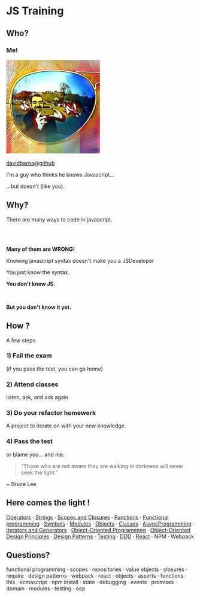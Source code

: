 # JS Training

<!--section-->

## Who?

<!--slide-->

### Me!

![me](./images/avatar.jpg)

[davidbarna@github](https://github.com/davidbarna)

I'm a guy who thinks he knows Javascript...

...but doesn't (like you).

<!--section-->

## Why?

<!--slide-->

There are many ways to code in javascript.

<br /><br />

**Many of them are WRONG!**

<!--slide-->

Knowing javascript syntax doesn't make you a JSDeveloper

You just know the syntax.

<!--slide-->

**You don't know JS.**

<br />

**But you don't know it yet.**

<!--section-->

## How ?

<!--slide-->

A few steps

<!--slide-->

### 1) Fail the exam

(if you pass the test, you can go home)

<!--slide-->

### 2) Attend classes

listen, ask, and ask again

<!--slide-->

### 3) Do your refactor homework

A project to iterate on with your new knowledge.

<!--slide-->

### 4) Pass the test

or blame you... and me.

<!--section-->

> “Those who are not aware they are walking in darkness will never seek the light.”

~ Bruce Lee

<!--slide-->

## Here comes the light !

[Operators](slides/Operators.md) · [Strings](slides/Strings.md) · [Scopes and Closures](slides/ScopesAndClosures.md) · [Functions](slides/Functions.md) · [Functional programming](slides/FunctionalProgramming.md) · [Symbols](slides/Symbols.md) · [Modules](slides/Modules.md) · [Objects](slides/Objects.md) · [Classes](slides/Classes.md) · [AsyncProgramming](slides/AsyncProgramming.md) · [Iterators and Generators](slides/IteratorsAndGenerators.md) · [Object-Oriented Programming](slides/ObjectOrientedProgramming.md) · [Object-Oriented Design Principles](slides/ObjectOrientedDesignPrinciples.md) · [Design Patterns](slides/DesignPatterns.md) · [Testing](slides/Testing.md) · [DDD](slides/DomainDrivenDesign.md) · [React](slides/React.md) · NPM · Webpack

<!--section-->

## Questions?

functional programming · scopes · repositories · value objects · closures · require · design patterns · webpack · react · objects · asserts · functions · this · ecmascript · npm install · state · debugging · events · promises · domain · modules · testing · oop
